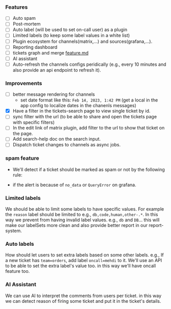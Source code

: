 ### Features
-[ ]  Auto spam
-[ ] Post-mortem
-[ ] Auto label (will be used to set on-call user) as a plugin
-[ ] Limited labels (to keep some label values in a white list)
-[ ] Plugin ecosystem for channels(matrix,...) and sources(grafana,...).
-[ ] Reporting dashboard
-[ ] tickets graph and merge [feature.md](tickets_graph_and_merge_feature.md)
-[ ] AI assistant
-[ ] Auto-refresh the channels configs peridically (e.g., every 10 minutes and also provide an api endpoint to refresh it).

### Improvements
- [ ] better message rendering for channels
  - set date format like this: `Feb 14, 2023, 1:42 PM` (get a local in the app config to localize dates in the chanenls messages)
- [x] Have a filter in the tickets-search page to view single ticket by id.
- [ ] sync filter with the url (to be able to share and open the tickets page with specific filters)
- [ ] In the edit link of matrix plugin, add filter to the url to show that ticket on the page.
- [ ] Add search-help doc on the search input.
- [ ] Dispatch ticket changes to channels as async jobs.

### spam feature

- We'll detect if a ticket should be marked as spam or not by the following rule:

- if the alert is because of `no_data` or `QueryError` on grafana.

### Limited labels
We should be able to limit some labels to have specific values.
For example the `reason` label should be limited to e.g., `db,code,human,other-.*`.
In this way we prevent from having invalid label values. e.g., `db` and `DB`...
this will make our labelSets more clean and also provide better report in our report-system.


### Auto labels
How should let users to set extra labels based on some other labels.
e.g., If a new ticket has `team=orders`, add label `oncall=mehdi` to it.
We'll use an API to be able to set the extra label's value too. in this way we'll have oncall feature too.

### AI Assistant
We can use AI to interpret the comments from users per ticket. in this way we can detect reason of firing some ticket
and put it in the ticket's details.
